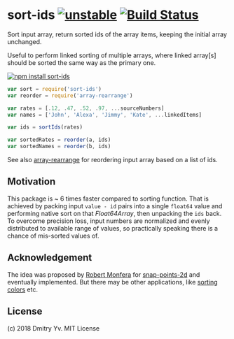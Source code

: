 # sort-ids [![unstable](https://img.shields.io/badge/stability-unstable-green.svg)](http://github.com/badges/stability-badges) [![Build Status](https://travis-ci.org/dy/sort-ids.svg?branch=master)](https://travis-ci.org/dy/sort-ids)

Sort input array, return sorted ids of the array items, keeping the initial array unchanged.

Useful to perform linked sorting of multiple arrays, where linked array[s] should be sorted the same way as the primary one.

[![npm install sort-ids](https://nodei.co/npm/sort-ids.png?mini=true)](https://npmjs.org/package/sort-ids/)

```js
var sort = require('sort-ids')
var reorder = require('array-rearrange')

var rates = [.12, .47, .52, .97, ...sourceNumbers]
var names = ['John', 'Alexa', 'Jimmy', 'Kate', ...linkedItems]

var ids = sortIds(rates)

var sortedRates = reorder(a, ids)
var sortedNames = reorder(b, ids)
```

See also [array-rearrange](https://ghub.io/array-rearrange) for reordering input array based on a list of ids.

## Motivation

This package is ~ 6 times faster compared to sorting function. That is achieved by packing input `value - id` pairs into a single `float64` value and performing native sort on that _Float64Array_, then unpacking the `ids` back. To overcome precision loss, input numbers are normalized and evenly distributed to available range of values, so practically speaking there is a chance of mis-sorted values of.


## Acknowledgement

The idea was proposed by [Robert Monfera](https://github.com/monfera) for [snap-points-2d](https://ghub.io/snap-points-2d) and eventually implemented. But there may be other applications, like [sorting colors](https://twitter.com/winkerVSbecks/status/1063919602038685697) etc.

## License

(c) 2018 Dmitry Yv. MIT License
